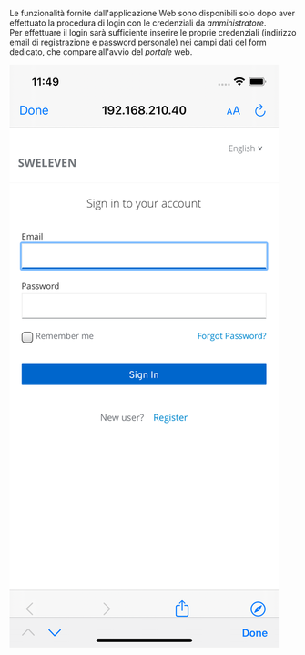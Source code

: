 Le funzionalità fornite dall'applicazione Web sono disponibili solo dopo aver effettuato la procedura di login con le credenziali da *amministratore*. </br>
Per effettuare il login sarà sufficiente inserire le proprie credenziali (indirizzo email di registrazione e password personale) nei campi dati del form dedicato, che compare all'avvio del *portale* web.

![login](login.png)

